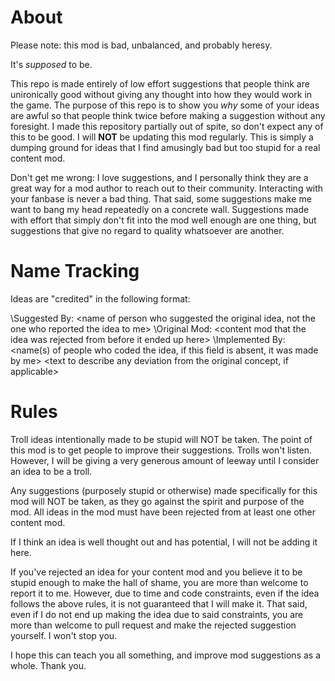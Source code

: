 # About
Please note: this mod is bad, unbalanced, and probably heresy.

It's *supposed* to be.

This repo is made entirely of low effort suggestions that people think are unironically good without giving any thought into how they would work in the game. The purpose of this repo is to show you *why* some of your ideas are awful so that people think twice before making a suggestion without any foresight. I made this repository partially out of spite, so don't expect any of this to be good. I will **NOT** be updating this mod regularly. This is simply a dumping ground for ideas that I find amusingly bad but too stupid for a real content mod.

Don't get me wrong: I love suggestions, and I personally think they are a great way for a mod author to reach out to their community. Interacting with your fanbase is never a bad thing. That said, some suggestions make me want to bang my head repeatedly on a concrete wall. Suggestions made with effort that simply don't fit into the mod well enough are one thing, but suggestions that give no regard to quality whatsoever are another.

# Name Tracking

Ideas are "credited" in the following format:

\Suggested By: \<name of person who suggested the original idea, not the one who reported the idea to me\>
\Original Mod: \<content mod that the idea was rejected from before it ended up here\>
\Implemented By: \<name(s) of people who coded the idea, if this field is absent, it was made by me\>
\<text to describe any deviation from the original concept, if applicable\>

# Rules

Troll ideas intentionally made to be stupid will NOT be taken. The point of this mod is to get people to improve their suggestions. Trolls won't listen. However, I will be giving a very generous amount of leeway until I consider an idea to be a troll.

Any suggestions (purposely stupid or otherwise) made specifically for this mod will NOT be taken, as they go against the spirit and purpose of the mod. All ideas in the mod must have been rejected from at least one other content mod.

If I think an idea is well thought out and has potential, I will not be adding it here.

If you've rejected an idea for your content mod and you believe it to be stupid enough to make the hall of shame, you are more than welcome to report it to me. However, due to time and code constraints, even if the idea follows the above rules, it is not guaranteed that I will make it. That said, even if I do not end up making the idea due to said constraints, you are more than welcome to pull request and make the rejected suggestion yourself. I won't stop you.

I hope this can teach you all something, and improve mod suggestions as a whole. Thank you.

